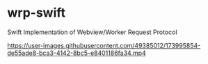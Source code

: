 # wrp-swift

Swift Implementation of Webview/Worker Request Protocol

https://user-images.githubusercontent.com/49385012/173995854-de55ade8-bca3-4142-8bc5-e8401186fa34.mp4
